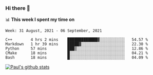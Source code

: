 ### Hi there 👋

📊 **This week I spent my time on**
<!--START_SECTION:waka-->
```text
Week: 31 August, 2021 - 06 September, 2021

C++        4 hrs 2 mins    █████████████▓░░░░░░░░░░░   54.57 % 
Markdown   1 hr 39 mins    █████▓░░░░░░░░░░░░░░░░░░░   22.30 % 
Python     57 mins         ███▒░░░░░░░░░░░░░░░░░░░░░   12.86 % 
CMake      18 mins         █░░░░░░░░░░░░░░░░░░░░░░░░   04.21 % 
Bash       18 mins         █░░░░░░░░░░░░░░░░░░░░░░░░   04.09 % 
```
<!--END_SECTION:waka-->


[![Paul's github stats](https://github-readme-stats.vercel.app/api?username=mickeyouyou&theme=dracula&show_icons=true)](https://github.com/anuraghazra/github-readme-stats)
